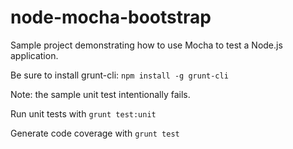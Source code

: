 node-mocha-bootstrap
====================

Sample project demonstrating how to use Mocha to test a Node.js application.

Be sure to install grunt-cli: `npm install -g grunt-cli`

Note: the sample unit test intentionally fails. 

Run unit tests with `grunt test:unit`

Generate code coverage with `grunt test`
